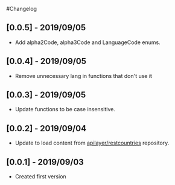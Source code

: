 #Changelog

## [0.0.5] - 2019/09/05

*  Add alpha2Code, alpha3Code and LanguageCode enums.

## [0.0.4] - 2019/09/05

* Remove unnecessary lang in functions that don't use it

## [0.0.3] - 2019/09/05

* Update functions to be case insensitive. 

## [0.0.2] - 2019/09/04

* Update to load content from [apilayer/restcountries](https://github.com/apilayer/restcountries) repository.

## [0.0.1] - 2019/09/03

* Created first version
